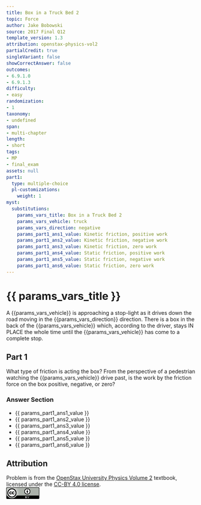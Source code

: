 ```yaml
---
title: Box in a Truck Bed 2
topic: Force
author: Jake Bobowski
source: 2017 Final Q12
template_version: 1.3
attribution: openstax-physics-vol2
partialCredit: true
singleVariant: false
showCorrectAnswer: false
outcomes:
- 6.9.1.0
- 6.9.1.3
difficulty:
- easy
randomization:
- 1
taxonomy:
- undefined
span:
- multi-chapter
length:
- short
tags:
- MP
- final_exam
assets: null
part1:
  type: multiple-choice
  pl-customizations:
    weight: 1
myst:
  substitutions:
    params_vars_title: Box in a Truck Bed 2
    params_vars_vehicle: truck
    params_vars_direction: negative
    params_part1_ans1_value: Kinetic friction, positive work
    params_part1_ans2_value: Kinetic friction, negative work
    params_part1_ans3_value: Kinetic friction, zero work
    params_part1_ans4_value: Static friction, positive work
    params_part1_ans5_value: Static friction, negative work
    params_part1_ans6_value: Static friction, zero work
---
```

# {{ params_vars_title }}
A {{params_vars_vehicle}} is approaching a stop-light as it drives down the road moving in the {{params_vars_direction}} direction.
There is a box in the back of the {{params_vars_vehicle}} which, according to the driver, stays IN PLACE the whole time until the {{params_vars_vehicle}} has come to a complete stop.

## Part 1

What type of friction is acting the box?
From the perspective of a pedestrian watching the {{params_vars_vehicle}} drive past, is the work by the friction force on the box positive, negative, or zero?

### Answer Section

- {{ params_part1_ans1_value }}
- {{ params_part1_ans2_value }}
- {{ params_part1_ans3_value }}
- {{ params_part1_ans4_value }}
- {{ params_part1_ans5_value }}
- {{ params_part1_ans6_value }}

## Attribution

Problem is from the [OpenStax University Physics Volume 2](https://openstax.org/details/books/university-physics-volume-2) textbook, licensed under the [CC-BY 4.0 license](https://creativecommons.org/licenses/by/4.0/).<br>![Image representing the Creative Commons 4.0 BY license.](https://raw.githubusercontent.com/firasm/bits/master/by.png)
